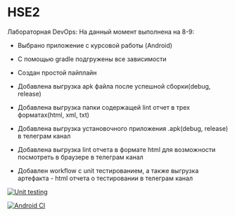 # HSE2
Лабораторная DevOps:
На данный момент выполнена на 8-9:

- Выбрано приложение с курсовой работы (Android)
- С помощью gradle подгружены все зависимости
- Создан простой пайплайн

- Добавлена выгрузка apk файла после успешной сборки(debug, release)
- Добавлена выгрузка папки содержащей lint отчет в трех форматах(html, xml, txt) 

- Добавлена выгрузка установочного приложения .apk(debug, release) в телеграм канал
- Добавлена выгрузка lint отчета в формате html для возможности посмотреть в браузере в телеграм канал

- Добавлен workflow с unit тестированием, а также выгрузка артефакта - html отчета о тестировании в телеграм канал

[![Unit testing](https://github.com/VladislavVolkovS/HSE2/actions/workflows/unit_tests.yml/badge.svg)](https://github.com/VladislavVolkovS/HSE2/actions/workflows/unit_tests.yml)

[![Android CI](https://github.com/VladislavVolkovS/HSE2/actions/workflows/hse2.yml/badge.svg)](https://github.com/VladislavVolkovS/HSE2/actions/workflows/hse2.yml)
